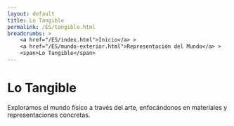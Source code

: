 ```yaml
---
layout: default
title: Lo Tangible
permalink: /ES/tangible.html
breadcrumbs: >
    <a href="/ES/index.html">Inicio</a> >
    <a href="/ES/mundo-exterior.html">Representación del Mundo</a> >
    <span>Lo Tangible</span>
---
```


# Lo Tangible

Exploramos el mundo físico a través del arte, enfocándonos en materiales y representaciones concretas.
